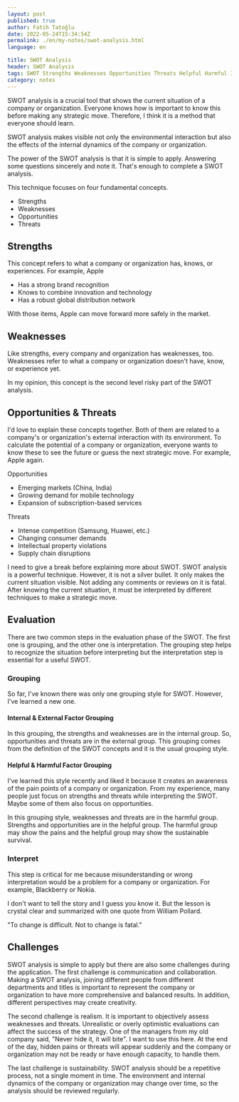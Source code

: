 ```yaml
---
layout: post
published: true
author: Fatih Tatoğlu
date: 2022-05-24T15:34:54Z
permalink: ./en/my-notes/swot-analysis.html
language: en

title: SWOT Analysis
header: SWOT Analysis
tags: SWOT Strengths Weaknesses Opportunities Threats Helpful Harmful Internal External Environment
category: notes
---
```


SWOT analysis is a crucial tool that shows the current situation of a company or organization. Everyone knows how is important to know this before making any strategic move. Therefore, I think it is a method that everyone should learn.

SWOT analysis makes visible not only the environmental interaction but also the effects of the internal dynamics of the company or organization.

The power of the SWOT analysis is that it is simple to apply. Answering some questions sincerely and note it. That's enough to complete a SWOT analysis.

This technique focuses on four fundamental concepts.
- Strengths
- Weaknesses
- Opportunities
- Threats

## Strengths
This concept refers to what a company or organization has, knows, or experiences. For example, Apple
- Has a strong brand recognition
- Knows to combine innovation and technology
- Has a robust global distribution network

With those items, Apple can move forward more safely in the market.

## Weaknesses
Like strengths, every company and organization has weaknesses, too. Weaknesses refer to what a company or organization doesn't have, know, or experience yet.

In my opinion, this concept is the second level risky part of the SWOT analysis.

## Opportunities & Threats

I'd love to explain these concepts together. Both of them are related to a company's or organization's external interaction with its environment. To calculate the potential of a company or organization, everyone wants to know these to see the future or guess the next strategic move. For example, Apple again.

Opportunities
- Emerging markets (China, India)
- Growing demand for mobile technology 
- Expansion of subscription-based services

Threats
- Intense competition (Samsung, Huawei, etc.)
- Changing consumer demands
- Intellectual property violations
- Supply chain disruptions

I need to give a break before explaining more about SWOT. SWOT analysis is a powerful technique. However, it is not a silver bullet. It only makes the current situation visible. Not adding any comments or reviews on it is fatal. After knowing the current situation, it must be interpreted by different techniques to make a strategic move.

## Evaluation
There are two common steps in the evaluation phase of the SWOT. The first one is grouping, and the other one is interpretation. The grouping step helps to recognize the situation before interpreting but the interpretation step is essential for a useful SWOT.

### Grouping
So far, I've known there was only one grouping style for SWOT. However, I've learned a new one.

#### Internal & External Factor Grouping
In this grouping, the strengths and weaknesses are in the internal group. So, opportunities and threats are in the external group. This grouping comes from the definition of the SWOT concepts and it is the usual grouping style.

#### Helpful & Harmful Factor Grouping
I've learned this style recently and liked it because it creates an awareness of the pain points of a company or organization. From my experience, many people just focus on strengths and threats while interpreting the SWOT. Maybe some of them also focus on opportunities.

In this grouping style, weaknesses and threats are in the harmful group. Strengths and opportunities are in the helpful group. The harmful group may show the pains and the helpful group may show the sustainable survival.

### Interpret
This step is critical for me because misunderstanding or wrong interpretation would be a problem for a company or organization. For example, Blackberry or Nokia.

I don't want to tell the story and I guess you know it. But the lesson is crystal clear and summarized with one quote from William Pollard.

"To change is difficult. Not to change is fatal."

## Challenges
SWOT analysis is simple to apply but there are also some challenges during the application. The first challenge is communication and collaboration. Making a SWOT analysis, joining different people from different departments and titles is important to represent the company or organization to have more comprehensive and balanced results. In addition, different perspectives may create creativity.

The second challenge is realism. It is important to objectively assess weaknesses and threats. Unrealistic or overly optimistic evaluations can affect the success of the strategy. One of the managers from my old company said, "Never hide it, it will bite". I want to use this here. At the end of the day, hidden pains or threats will appear suddenly and the company or organization may not be ready or have enough capacity, to handle them.

The last challenge is sustainability. SWOT analysis should be a repetitive process, not a single moment in time. The environment and internal dynamics of the company or organization may change over time, so the analysis should be reviewed regularly.
